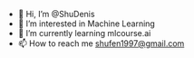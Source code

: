 - 👋 Hi, I’m @ShuDenis
- 👀 I’m interested in Machine Learning
- 🌱 I’m currently learning mlcourse.ai
- 📫 How to reach me shufen1997@gmail.com

<!---
ShuDenis/ShuDenis is a ✨ special ✨ repository because its `README.md` (this file) appears on your GitHub profile.
You can click the Preview link to take a look at your changes.
--->
